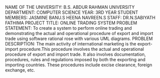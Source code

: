 NAME OF THE UNIVERSITY: B.S. ABDUR RAHMAN UNIVERSITY
DEPARTMENT: COMPUTER SCIENCE
YEAR: 3RD YEAR 
STUDENT MEMBERS: JASMINE BANU.S 
                 HEENA NAVREEN.S
STAFF: DR.N.SABIYATH FATHIMA
PROJECT TITLE: ONLINE TRADING SYSTEM 
PROBLEM STATEMENT: To create a system to perform online trading and demonstrating the actual and operational procedure of export 
and import trade using software rational rose with various UML diagrams.
PROBLEM DESCRIPTION: The main activity of international marketing is the export-import procedure.This procedure involves the actual and operational procedure of export and
import trade. It also involves documentation, procedures, rules and regulations imposed by both the exporting and importing 
countries. These procedures include excise clearance, foreign exchange, etc.
